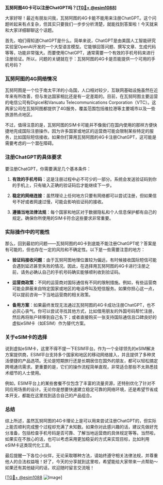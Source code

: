 **瓦努阿图4G卡可以注册ChatGPT吗？[[TG💪+ @esim1088](https://t.me/s/esim1088)]**

大家好呀！最近有朋友问我，瓦努阿图的4G卡能不能用来注册ChatGPT。这个问题听起来有点复杂，但其实只要我们一步步分析清楚，就能找到答案啦！今天就来和大家详细聊聊这个话题。

首先，咱们得知道ChatGPT是什么。简单来说，ChatGPT是由美国人工智能研究实验室OpenAI开发的一个大型语言模型。它能够回答问题、撰写文章、生成代码等等，功能非常强大。而要使用ChatGPT，通常需要一个有效的手机号码来进行注册验证。所以，问题的关键就在于：瓦努阿图的4G卡是否能提供一个可用的手机号码？

### 瓦努阿图的4G网络情况

瓦努阿图是一个位于南太平洋的小岛国，人口相对较少，互联网基础设施虽然在近年来有所改善，但与发达国家相比还是有一定差距的。目前，在瓦努阿图主要运营的电信公司有Digicel和Vanuatu Telecommunications Corporation（VTC）。这两家公司在瓦努阿图都提供了4G服务，覆盖范围包括维拉港等主要城市以及一些旅游热点地区。

不过，值得注意的是，瓦努阿图的SIM卡可能并不像我们在国内使用的那样方便快捷地完成国际注册操作。因为许多国家或地区的运营商可能会限制某些特定的服务，比如国际短信接收。如果你打算用瓦努阿图的4G卡注册ChatGPT，这可能是需要考虑的一个潜在障碍。

### 注册ChatGPT的具体要求

要注册ChatGPT，你需要满足几个基本条件：

1. **有效的手机号码**：这是注册过程中必不可少的一部分。系统会发送验证码到你的手机上，只有输入正确的验证码后才能继续下一步。
   
2. **稳定的网络连接**：虽然理论上任何地方只要有网络都可以尝试注册，但如果信号不好或者网速过慢，可能会影响验证码的接收。

3. **遵循当地法律法规**：每个国家和地区对于数据隐私和个人信息保护都有自己的规定。确保你所使用的SIM卡符合这些要求非常重要。

### 实际操作中的可能性

那么，回到最初的问题——瓦努阿图的4G卡到底能不能注册ChatGPT呢？答案是有可能的，但也存在一定的风险和不确定性。以下是一些需要注意的地方：

- **验证码接收问题**：由于瓦努阿图地理位置较为偏远，有时候接收国际短信可能会遇到延迟甚至失败的情况。因此，在选择用瓦努阿图的4G卡进行注册之前，请务必确认自己的手机号码确实能够顺利收到验证码。
  
- **运营商政策**：不同的运营商对国际通信有不同的限制措施。例如，有些运营商可能会屏蔽来自特定国家或地区的电话呼叫及短信服务。如果你担心这一点，可以提前咨询一下当地运营商的相关政策。

- **备用方案**：如果最终发现无法通过瓦努阿图的4G卡成功注册ChatGPT，也不必灰心丧气。你可以尝试寻找其他方式，比如借用朋友的外国号码帮忙注册，然后再将账户转移到自己名下；或者直接购买一张支持国际通信且口碑良好的虚拟eSIM卡（如ESIM）作为替代方案。

### 关于eSIM卡的选择

说到虚拟eSIM卡，这里不得不提一下ESIM平台。作为一个全球领先的eSIM解决方案提供商，ESIM平台支持多个国家和地区的移动网络接入，并且提供了多种灵活便捷的产品选项。无论是短期旅行还是长期居住在国外的朋友，都可以轻松搞定跨境通讯需求。更重要的是，它们的操作流程简单直观，非常适合那些不太熟悉技术细节的人士使用。

例如，ESIM平台上的某些套餐不仅包含了丰富的流量资源，还特别优化了针对不同应用场景的设计。无论你是想要快速建立稳定可靠的网络环境，还是希望节省成本开支，都能在这里找到适合自己的产品组合。

### 总结

综上所述，虽然瓦努阿图的4G卡理论上是可以用来尝试注册ChatGPT的，但实际上能否顺利完成整个过程却充满了未知数。如果你对此感兴趣的话，建议先做好充分准备，包括检查手机号码是否可靠、了解当地运营商的具体规定等等。当然啦，如果实在不放心的话，也可以考虑采用更加稳妥的方式来实现目标，比如利用eSIM卡这类现代化工具。

最后提醒一下各位小伙伴，无论采取哪种方法，请始终遵守相关法律法规，并尊重他人的合法权益哦！好了，今天的分享就到这里啦，希望能给大家带来一点帮助～如果还有其他疑问的话，欢迎随时留言交流哦！

[[TG💪+ @esim1088](https://t.me/s/esim1088) ![Image](https://i.postimg.cc/4NQfJmqS/Snipaste-2025-05-13-00-14-12.png)]